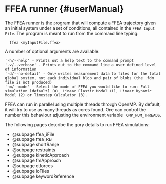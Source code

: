 FFEA runner {#userManual}
=========================

The FFEA runner is the program that will compute a FFEA trajectory given 
 an initial system under a set of conditions, all contained in the
 ` FFEA Input File `. The program is meant to run from the command line 
 typing:
 
      ffea <myInputFile.ffea>


A number of optional arguments are available:

	'-h/--help' - Prints out a help text to the command prompt
	'-v/--verbose' - Prints out to the command line a user defined level of information
	'-d/--no-detail' - Only writes measurement data to files for the total global system, not each individual blob and pair of blobs (the .fdm file is not produced)
	'-m/--mode' - Select the mode of FFEA you would like to run: Full simulation [default] (0), Linear Elastic Model (1), Linear Dynamic Model (2) or Timestep Calculator (3). 
 
FFEA can run in parallel using multiple threads through OpenMP. By default, 
 it will try to use as many threads as cores found. One can control the 
 number this behaviour adjusting the environment variable ` OMP_NUM_THREADS`.


The following pages describe the gory details to run FFEA simulations:

- @subpage ffea_iFile
- @subpage ffea_RB
- @subpage shortRange
- @subpage restraints
- @subpage kineticApproach
- @subpage fmApproach
- @subpage ctforces
- @subpage ioFiles
- @subpage keywordReference

